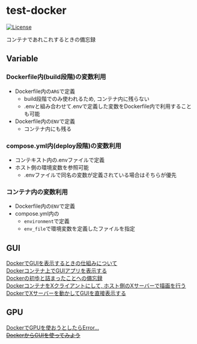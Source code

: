 # test-docker
[![License](https://img.shields.io/github/license/c012vu5/test-docker.svg?style=flat-square)](./LICENSE)

コンテナであれこれするときの備忘録

## Variable

### Dockerfile内(build段階)の変数利用
- Dockerfile内の`ARG`で定義
  - build段階でのみ使われるため, コンテナ内に残らない
  - .envと組み合わせて.envで定義した変数をDockerfile内で利用することも可能
- Dockerfile内の`ENV`で定義
  - コンテナ内にも残る

### compose.yml内(deploy段階)の変数利用
- コンテキスト内の.envファイルで定義
- ホスト側の環境変数を参照可能
  - .envファイルで同名の変数が定義されている場合はそちらが優先

### コンテナ内の変数利用
- Dockerfile内の`ENV`で定義
- compose.yml内の
  - `environment`で定義
  - `env_file`で環境変数を定義したファイルを指定

## GUI

[DockerでGUIを表示するときの仕組みについて](https://qiita.com/Spritaro/items/f907a9b52cb78e4fbec0)  
[Dockerコンテナ上でGUIアプリを表示する](https://zenn.dev/ysuito/articles/fdc4a49d83614a)  
[Dockerの初歩と詰まったことへの備忘録](https://qiita.com/Yuya-Shimizu/items/f0ace02062cc13e9d54b)  
[DockerコンテナをXクライアントにして, ホスト側のXサーバーで描画を行う](https://kazuhira-r.hatenablog.com/entry/2021/01/16/000533)  
[DockerでXサーバーを動かしてGUIを直接表示する](https://blog.kunst1080.net/post/2018/03/18/225102/)  

## GPU

[DockerでGPUを使おうとしたらError...](https://cocoinit23.com/docker-gpu-error-response-from-daemon-linux-runtime-spec-devices-could-not-select-device-driver-with-capabilities-gpu)  
~~[DockerからGUIを使ってみよう](https://www.idnet.co.jp/column/page_229.html)~~  
